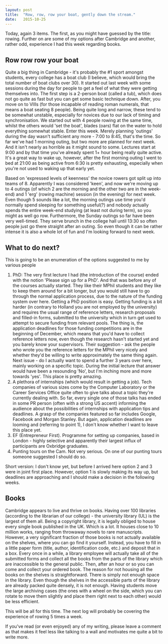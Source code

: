 ```yaml
---
layout: post
title:  "Row, row, row your boat, gently down the stream."
date:   2015-10-25
---
```


Today, again 3 items. The first, as you might have guessed by the title: rowing. Further on are some of my options after Cambridge and another, rather odd, experience I had this week regarding books.

## Row row row your boat
Quite a big thing in Cambridge - it's probably the #1 sport amongst students, every college has a boat club (I believe, which would bring the total number of boat clubs over 30). It started out last week with some sessions during the day for people to get a feel of what they were getting themselves into. The first step is a 2-person boat (called a tub), which does not go quite as fast but you can get some basic technique down. After, you move on to VIIIs (for those incapable of reading roman numerals, that means a boat seating 8 people). Being quite long and narrow, these tend to be somewhat unstable, especially for novices due to our lack of timing and synchronisation. We started out with 4 people rowing at the same time, whilst the others would 'set the boat', blades (oars) flat on the water to hold everything somewhat stable. Enter this week. Merely planning 'outings' during the day wasn't sufficient any more - 7:00 to 8:45, that's the time. So far we've had 1 morning outing, but two more are planned for next week. And it isn't nearly as horrible as it might sound to some. Lectures start at 9:00 and by that time you've already spent 1+ hour being really quite active. It's a great way to wake up, however, after the first morning outing I went to bed at 21:00 as being active from 6:30 is pretty exhausting, especially when you're not used to waking up that early yet.

Based on 'expressed levels of keenness' the novice rowers got split up into teams of 8. Apparently I was considered 'keen', and now we're moving up to 4 outings (of which 2 are the morning and the other two are in the week-end) and 1 'erg' (rowing machine) session (in the evening) for next week. Even though 5 sounds like a lot, the morning outings use time you'd normally spend sleeping for something useful(?) and nobody actually spends the entire week-end studying (at least not during term), so you might as well go row. Furthermore, the Sunday outings so far have been very well-timed. They serve brunch in the college hall until 13:30 so often people just go there straight after an outing. So even though it can be rather intense it is also a whole lot of fun and I'm looking forward to next week.

## What to do next?
This is going to be an enumeration of the options suggested to me by various people

1. PhD: The very first lecture I had (the introduction of the course) ended with the notion 'Please sign up for a PhD'. And that was before any of the courses actually started. They like their MPhil students and they like to keep them around for a bit longer, but you would still have to go through the normal application process, due to the nature of the funding system over here. Getting a PhD position is easy. Getting funding is a bit harder (in contrary to Holland you are not employed by the university) and requires the usual range of reference letters, research proposals and filled-in forms, submitted to the university which in turn get used to attempt to secure funding from relevant pools. The thing is, the application deadlines for those funding competitions are in the beginning of December, which means that you'd have to collect reference letters now, even though the research hasn't started yet and you barely know your supervisors. Their suggestion - ask the people who wrote you the reference letters for the MPhil very nicely and whether they'd be willing to write approximately the same thing again. Next issue - do I actually want to spend a further 3 years over here, mainly working on a specific topic. During the initial lecture that answer would have been a resounding 'No', but I'm inching more and more towards 'yes'. This place is pretty amazing.
2. A plethora of internships (which would result in getting a job). Tech companies of various sizes come by the Computer Laboratory or the Career Services Office quite often to give talks about a topic they're currently dealing with. So far, every single one of those talks has ended in some PR person (often with a strong US accent) informing the audience about the possibilities of internships with application tips and deadlines. A grasp of the companies featured so far includes Google, Facebook and Morgan Stanley. But again, application deadlines are looming and (referring to point 1), I don't know whether I want to leave this place yet.
3. EF (Entrepreneur First). Programme for setting up companies, based in London - highly selective and apparently their largest influx of participants are Oxbridge graduates.
4. Punting tours on the Cam. Not very serious. On one of our punting tours someone suggested I should do so.

Short version: I don't know yet, but before I arrived here option 2 and 3 were in joint first place. However, option 1 is slowly making its way up, but deadlines are approaching and I should make a decision in the following weeks.

## Books
Cambridge appears to live and thrive on books. Having over 100 libraries (according to the librarian of our college) - the university library (UL) is the largest of them all. Being a copyright library, it is legally obliged to house every single book published in the UK. Which is a lot. It houses close to 10 million works, ranging from throwaway novels to rare manuscripts. However, a very significant fraction of those books is not actually available on the shelves, where you can go find it yourself. Instead, you have to fill in a little paper form (title, author, identification code, etc.) and deposit that in a box. Every once in a while, a library employee will actually take all of the submitted forms and collect all the books from the parts of the library which are inaccessible to the general public. Then, after an hour or so you can come and collect your ordered book. The reason for not housing all the books on the shelves is straightforward. There is simply not enough space in the library. Even though the shelves in the accessible parts of the library are already packed quite densely, it is not enough. Having students move the large archiving cases (the ones with a wheel on the side, which you can rotate to move them slightly and place them right next to each other) would be less efficient.

This will be all for this time. The next log will probably be covering the experience of rowing 5 times a week.

If you've read (or even enjoyed) any of my writing, please leave a comment as that makes it feel less like talking to a wall and motivates me quite a bit to write more.
